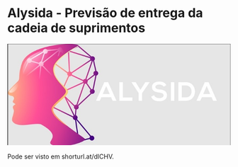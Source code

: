 # Alysida - Previsão de entrega da cadeia de suprimentos

![Alysyda](alysida.jpg)

Pode ser visto em shorturl.at/dlCHV.

